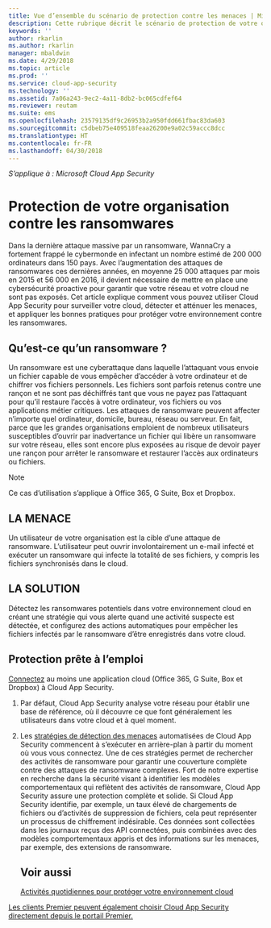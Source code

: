 ```yaml
---
title: Vue d’ensemble du scénario de protection contre les menaces | Microsoft Docs
description: Cette rubrique décrit le scénario de protection de votre organisation contre les menaces présentes dans l’environnement cloud.
keywords: ''
author: rkarlin
ms.author: rkarlin
manager: mbaldwin
ms.date: 4/29/2018
ms.topic: article
ms.prod: ''
ms.service: cloud-app-security
ms.technology: ''
ms.assetid: 7a06a243-9ec2-4a11-8db2-bc065cdfef64
ms.reviewer: reutam
ms.suite: ems
ms.openlocfilehash: 23579135df9c26953b2a950fdd661fbac83da603
ms.sourcegitcommit: c5dbeb75e409518feaa26200e9a02c59accc8dcc
ms.translationtype: HT
ms.contentlocale: fr-FR
ms.lasthandoff: 04/30/2018
---
```

*S’applique à : Microsoft Cloud App Security*


# <a name="protecting-your-organization-from-ransomware"></a>Protection de votre organisation contre les ransomwares

Dans la dernière attaque massive par un ransomware, WannaCry a fortement frappé le cybermonde en infectant un nombre estimé de 200 000 ordinateurs dans 150 pays. Avec l’augmentation des attaques de ransomwares ces dernières années, en moyenne 25 000 attaques par mois en 2015 et 56 000 en 2016, il devient nécessaire de mettre en place une cybersécurité proactive pour garantir que votre réseau et votre cloud ne sont pas exposés. Cet article explique comment vous pouvez utiliser Cloud App Security pour surveiller votre cloud, détecter et atténuer les menaces, et appliquer les bonnes pratiques pour protéger votre environnement contre les ransomwares.

## <a name="what-is-ransomware"></a>Qu’est-ce qu’un ransomware ?
Un ransomware est une cyberattaque dans laquelle l’attaquant vous envoie un fichier capable de vous empêcher d’accéder à votre ordinateur et de chiffrer vos fichiers personnels. Les fichiers sont parfois retenus contre une rançon et ne sont pas déchiffrés tant que vous ne payez pas l’attaquant pour qu’il restaure l’accès à votre ordinateur, vos fichiers ou vos applications métier critiques. Les attaques de ransomware peuvent affecter n’importe quel ordinateur, domicile, bureau, réseau ou serveur. En fait, parce que les grandes organisations emploient de nombreux utilisateurs susceptibles d’ouvrir par inadvertance un fichier qui libère un ransomware sur votre réseau, elles sont encore plus exposées au risque de devoir payer une rançon pour arrêter le ransomware et restaurer l’accès aux ordinateurs ou fichiers.

>[!NOTE]
> Ce cas d’utilisation s’applique à Office 365, G Suite, Box et Dropbox.

## <a name="the-threat"></a>LA MENACE
Un utilisateur de votre organisation est la cible d’une attaque de ransomware. L’utilisateur peut ouvrir involontairement un e-mail infecté et exécuter un ransomware qui infecte la totalité de ses fichiers, y compris les fichiers synchronisés dans le cloud.

## <a name="the-solution"></a>LA SOLUTION
Détectez les ransomwares potentiels dans votre environnement cloud en créant une stratégie qui vous alerte quand une activité suspecte est détectée, et configurez des actions automatiques pour empêcher les fichiers infectés par le ransomware d’être enregistrés dans votre cloud.

## <a name="out-of-the-box-protection"></a>Protection prête à l’emploi

[Connectez](enable-instant-visibility-protection-and-governance-actions-for-your-apps.md) au moins une application cloud (Office 365, G Suite, Box et Dropbox) à Cloud App Security.

1.  Par défaut, Cloud App Security analyse votre réseau pour établir une base de référence, où il découvre ce que font généralement les utilisateurs dans votre cloud et à quel moment. 

2. Les [stratégies de détection des menaces](anomaly-detection-policy.md) automatisées de Cloud App Security commencent à s’exécuter en arrière-plan à partir du moment où vous vous connectez. Une de ces stratégies permet de rechercher des activités de ransomware pour garantir une couverture complète contre des attaques de ransomware complexes. Fort de notre expertise en recherche dans la sécurité visant à identifier les modèles comportementaux qui reflètent des activités de ransomware, Cloud App Security assure une protection complète et solide. Si Cloud App Security identifie, par exemple, un taux élevé de chargements de fichiers ou d’activités de suppression de fichiers, cela peut représenter un processus de chiffrement indésirable. Ces données sont collectées dans les journaux reçus des API connectées, puis combinées avec des modèles comportementaux appris et des informations sur les menaces, par exemple, des extensions de ransomware. 




   ## <a name="see-also"></a>Voir aussi  
   [Activités quotidiennes pour protéger votre environnement cloud](daily-activities-to-protect-your-cloud-environment.md)   

[Les clients Premier peuvent également choisir Cloud App Security directement depuis le portail Premier.](https://premier.microsoft.com/)  
  
  